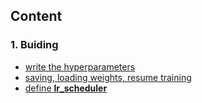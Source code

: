 ## Content
### 1. Buiding
- [write the hyperparameters]()
- [saving, loading weights, resume training]()
- [define __lr_scheduler__]()